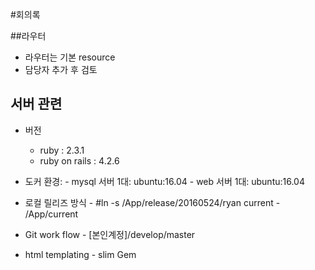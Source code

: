 #회의록 

##라우터
-   라우터는 기본 resource
-   담당자 추가 후 검토


## 서버 관련

-   버전
    -    ruby : 2.3.1
    -    ruby on rails : 4.2.6

-    도커 환경: 
    -    mysql 서버 1대:  ubuntu:16.04
    -    web 서버 1대:  ubuntu:16.04

-    로컬 릴리즈 방식
    -    #ln -s /App/release/20160524/ryan current
    -    /App/current


-    Git work flow
    -    [본인계정]/develop/master

-    html templating 
    -    slim Gem
